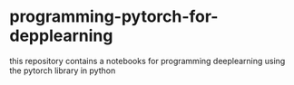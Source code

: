 # programming-pytorch-for-depplearning
this repository contains a notebooks for programming deeplearning using the pytorch library in python
